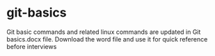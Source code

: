 # git-basics
Git basic commands and related linux commands are updated in Git basics.docx file. Download the word file and use it for quick reference before interviews